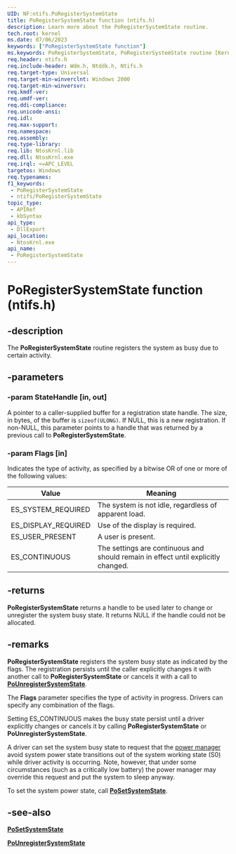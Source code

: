 ```yaml
---
UID: NF:ntifs.PoRegisterSystemState
title: PoRegisterSystemState function (ntifs.h)
description: Learn more about the PoRegisterSystemState routine.
tech.root: kernel
ms.date: 07/06/2023
keywords: ["PoRegisterSystemState function"]
ms.keywords: PoRegisterSystemState, PoRegisterSystemState routine [Kernel-Mode Driver Architecture], kernel.poregistersystemstate, portn_477a2d72-00f7-45a1-b7ca-504b741c5fe0.xml, wdm/PoRegisterSystemState
req.header: ntifs.h
req.include-header: Wdm.h, Ntddk.h, Ntifs.h
req.target-type: Universal
req.target-min-winverclnt: Windows 2000
req.target-min-winversvr: 
req.kmdf-ver: 
req.umdf-ver: 
req.ddi-compliance: 
req.unicode-ansi: 
req.idl: 
req.max-support: 
req.namespace: 
req.assembly: 
req.type-library: 
req.lib: NtosKrnl.lib
req.dll: NtosKrnl.exe
req.irql: <=APC_LEVEL
targetos: Windows
req.typenames: 
f1_keywords:
 - PoRegisterSystemState
 - ntifs/PoRegisterSystemState
topic_type:
 - APIRef
 - kbSyntax
api_type:
 - DllExport
api_location:
 - NtosKrnl.exe
api_name:
 - PoRegisterSystemState
---
```


# PoRegisterSystemState function (ntifs.h)

## -description

The **PoRegisterSystemState** routine registers the system as busy due to certain activity.

## -parameters

### -param StateHandle [in, out]

A pointer to a caller-supplied buffer for a registration state handle. The size, in bytes, of the buffer is ```sizeof(ULONG)```. If NULL, this is a new registration. If non-NULL, this parameter points to a handle that was returned by a previous call to **PoRegisterSystemState**.

### -param Flags [in]

Indicates the type of activity, as specified by a bitwise OR of one or more of the following values:

| Value | Meaning |
| ----- | ------- |
| ES_SYSTEM_REQUIRED  | The system is not idle, regardless of apparent load. |
| ES_DISPLAY_REQUIRED | Use of the display is required. |
| ES_USER_PRESENT     | A user is present. |
| ES_CONTINUOUS       | The settings are continuous and should remain in effect until explicitly changed. |

## -returns

**PoRegisterSystemState** returns a handle to be used later to change or unregister the system busy state. It returns NULL if the handle could not be allocated.

## -remarks

**PoRegisterSystemState** registers the system busy state as indicated by the flags. The registration persists until the caller explicitly changes it with another call to **PoRegisterSystemState** or cancels it with a call to [**PoUnregisterSystemState**](nf-ntifs-pounregistersystemstate.md).

The **Flags** parameter specifies the type of activity in progress. Drivers can specify any combination of the flags.

Setting ES_CONTINUOUS makes the busy state persist until a driver explicitly changes or cancels it by calling **PoRegisterSystemState** or **PoUnregisterSystemState**.

A driver can set the system busy state to request that the [power manager](/windows-hardware/drivers/kernel/power-manager) avoid system power state transitions out of the system working state (S0) while driver activity is occurring. Note, however, that under some circumstances (such as a critically low battery) the power manager may override this request and put the system to sleep anyway.

To set the system power state, call [**PoSetSystemState**](../wdm/nf-wdm-posetsystemstate.md).

## -see-also

[**PoSetSystemState**](../wdm/nf-wdm-posetsystemstate.md)

[**PoUnregisterSystemState**](nf-ntifs-pounregistersystemstate.md)
